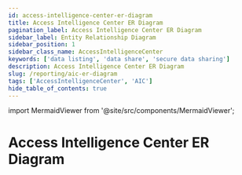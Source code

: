 ```yaml
---
id: access-intelligence-center-er-diagram
title: Access Intelligence Center ER Diagram
pagination_label: Access Intelligence Center ER Diagram
sidebar_label: Entity Relationship Diagram
sidebar_position: 1
sidebar_class_name: AccessIntelligenceCenter
keywords: ['data listing', 'data share', 'secure data sharing']
description: Access Intelligence Center ER Diagram
slug: /reporting/aic-er-diagram
tags: ['AccessIntelligenceCenter', 'AIC']
hide_table_of_contents: true
---
```


import MermaidViewer from '@site/src/components/MermaidViewer';

# Access Intelligence Center ER Diagram

<!-- Identity Attributes are to be worked on later because there are no current default values -->

<MermaidViewer diagram='erDiagram
    IDENTITY_ATRIBUTE {
        varchar IDENTITY_ID "This contains the unique identifier for the identity"
        varchar City "Identity’s City"
        varchar Cloud_Lifecycle_State "Identity’s Cloud Lifecycle State"
        varchar Company "Identity Company"
        varchar CompanyName "Identity CompanyName"
        varchar Cost_Center "Identity Cost Center"
        varchar Country "Identity Country"
        varchar Department "Identity Department"
        varchar Job "Identity Job"
        varchar Location "Identity Location"
        varchar Postal_Code "Identity Postal Code"
        varchar Region "Identity Region"
        varchar State "Identity State"
        varchar Title "Identity Title"
    }
    IDENTITY_ROLES_FULL {
        varchar IDENTITY_ID "This is the unique identifier for the Identity"
        varchar ROLE_ID "This is the unique identifier for the Role"
        varchar ROLE_NAME "This is the human-readable name of the Role"
        varchar ROLE_DISPLAY_NAME "This is the user friendly label for the Role"
    }
    IDENTITY {
        varchar ID PK "This is the primary key"
        varchar TENANT_ID "This is the unique identifier of customer organization"
        varchar IDENTITY_ID "This is the unique identifier for the Identity"
        timestamp IDENTITY_CREATED "This is the Identity created date"
        timestamp IDENTITY_UPDATED "This is the Identity modified date"
        varchar NAME "This is the human-readable name of the Identity"
        varchar DISPLAY_NAME "This is the user friendly label for the Identity; usually First Name Last Name"
        varchar MANAGERS_NAME "This is the managers name for the Identity"
        varchar EMAIL "This is the Identity email"
        varchar STATUS "This is the Identity status"
        varchar JOB_TITLE "This is the Identity job title"
        varchar LOCATION "This is the Identity location"
        varchar LOCATION_CODE "This is the Identity location code"
        varchar DEPARTMENT "This is the Identity department"
        varchar IDENTITY_CREATED_MONTH_SORT "This is the field to sort charts based on the month an Identity was created"
        number IDENTITY_CREATED_WEEK_SORT "This is the field to sort charts based on the week an Identity was created"
        timestamp SYNC_DATE "This is the date the data was synced to the table"
    }
    ACCESS_PROFILES_FULL {
        varchar IDENTITY_ID "This is the unique identifier for the Identity"
        varchar ACCESS_PROFILE_ID "This is the unique identifier for Access Profile"
        varchar ACCESS_PROFILE_NAME "This is the human-readable name of the Access Profile"
        varchar ACCESS_PROFILE_DISPLAY_NAME "This is the user friendly label for the Access Profile"
        varchar ACCESS_PROFILE_DESCRIPTION "This is a short description for the Access Profile"
    }
    IDENTITY_ACCOUNTS_FULL {
        varchar IDENTITY_ID "This is the unique identifier for the Identity"
        varchar ACCOUNT_ID "This is the unique identifier for the Account"
        varchar NATIVE_IDENTITY "This is the name of the native Identity"
        varchar ACCOUNT_DISPLAY_NAME "This is the user friendly label for the Account"
        varchar ACCOUNT_SOURCE_ID "This is the unique identifier for the Account source"
        varchar ACCOUNT_SOURCE__DISPLAY_NAME "This is the user friendly label for the Account source"
        varchar ACCOUNT_SOURCE_TYPE "This is the type of the Account source"
    }
    IDENTITY_APPS_FULL {
        varchar IDENTITY_ID "This is the unique identifier for the Identity"
        varchar APP_ID "This is the unique identifier for the App"
        varchar APP_DISPLAY_NAME "This is the user friendly label for the App"
    }
    IDENTITY_ENTITLEMENTS_FULL {
        varchar IDENTITY_ID "This is the unique identifier for the Identity"
        varchar ENTITLEMENT_ID "This is the unique identifier for the Entitlement"
        varchar ENTITLEMENT_DISPLAY_NAME "This is the user friendly label for the Entitlement"
        timestamp ENTITLEMENT_CREATED_DATE "This is the Entitlement created date"
        timestamp ENTITLEMENT_UPDATED_DATE "This is the Entitlement modified date"
        varchar ENTITLEMENT_ATTRIBUTE "This is the attribute associated with the Entitlement"
        varchar ENTITLEMENT_VALUE "This is the actual value of the attribute associated with the Entitlement"
        varchar ENTITLEMENT_SOURCE_DISPLAY_NAME "This is the user friendly label for the Entitlement source"
    }   
    ACCESS_REQUEST_DURATION {
        varchar IDENTITY_ID "This is the unique identifier for the Identity"
        varchar DURATION_HOURS "This is the duration in hours from the create date to the end date of an Identity Access Request"
    } 
    CERTIFICATION_STATS {
        varchar CERTIFICATION_ID "This is the unique identifier for the Certification"
        timestamp DUE_DATE "This is the date a Certification is due"
        timestamp FINISHED_DATE "This is the date a Certification was completed"
        number DAYS_LATE "This is the number of days after the due date that a Certification was completed"
        number HOURS_LATE "This is the number of hours after the due date that a Certification was completed"
        varchar CERTIFIER_DISPLAY_NAME "This is the user friendly label for the Certifier"
    }   
    CERTIFICATION_ITEM {
        varchar CERTIFICATION_ID "This is the unique identifier for the Certification"
        varchar REVIEWER_ID "This is the Identity ID of the Certifier"
        varchar IDENTITY_ID "This is the unique identifier for the Identity"
        varchar ID "This is the unique identifier for the Certification Item"
        timestamp CREATED_DATE "This is the date a Certification Item was created"
        timestamp UPDATED_DATE "This is the date a Certification Item was last updated"
        timestamp DELETED_DATE "This is the date a Certification Item was deleted"
        varchar APPLICATION_ID "This is the unique identifier for the Application"
        varchar REVIEWED_ID "This is the unique identifier of the reviewed Identity"
        varchar REVIEWED_TYPE "This is the reviewed element of the Certification"
        varchar TYPE "This contains the type of the Certification Item, if any"
        varchar SUB_TYPE "This contains the sub type of the Certification Item, if any"
        timestamp COMPLETED_DATE "This is the date a Certification Item is completed"
        timestamp DECISION_DATE "This is the date a Certification Item reaches a decision"
        varchar APPROVED "This is the date a Certification Item is approved"
        varchar CERTIFICATION_ITEM_STATUS "This is the status of the Certification Item"
        varchar DECISION "This is the decision made on the Certification Item"
        varchar BULK "This is the bulk nature of the Certification Item"
        varchar REMEDIATED "This tells if the Certification Item was remediated or not"
        varchar PRIVILEGED "This tells if the Certification Item was privileged or not"
        varchar REMEDIATION_ACTION "This is the remediated action on the Certification Item"
        varchar MITIGATION_EXPIRATION "This shows if the mitigation for the Certification Item has expired or not"
        varchar INSTANCE "This is the instance of the Certifier Item"
        varchar ACCOUNT_ONLY "This tells if the Cerification Item is account_only or not"
        varchar NEW_ACCESS "This tells if the Cerification Item has new_access properties"
        varchar POLICY_NAME "This is the name of the policy associated with the Cerification Item"
        varchar CONSTRAINT_NAME "This shows constraints associated with the Cerification Item"
        timestamp SYNC_DATE "This is the date the data was synced to the table"
    } 
    CERTIFICATION_IDENTITY_FULL {
        varchar CERT_ID "This is the unique identifier for the Certification"
        varchar NAME "This is the human-readable name of the Certification"
        varchar ORIGINAL_CERTIFICATION_ID "This is the original unique identifier of the Certification"
        varchar CERTIFICATION_CAMPAIGN_ID "This is the unique identifier of a Certification campaign"
        varchar CERTIFICATION_CAMPAIGN_STATUS "This is the status of a Certification campaign"
        varchar CERTIFICATION_CAMPAIGN_DEADLINE "This is the deadline of a Certification ampaign"
        varchar CERTIFICATION_CAMPAIGN_TYPE "This is the type of a Certification campaign"
        varchar SIGNER_ID "This is the unique Identity ID of the signer of a Certification"
        varchar MANAGER_ID "This is the unique Identity ID for the manager of a Certification"
        varchar CERTIFIER_ID "This is the unique Identity ID for the certifier of a Certification"
        boolean REJECTED "This is a boolean value for the rejection status of a Certification"
    } 
    IDENTITY_REQUEST_IDENTITY_REQUEST_ITEM_FULL {
        varchar IDENTITY_REQUEST_ITEM_APPROVER_ID "This is the unique Identity ID of the Identity Request approver"
        varchar IDENTITY_REQUEST_ITEM_REQUEST_ID "This is the unique Identity Item Request id"
        varchar IDENTITY_REQUEST_ITEM_REQUESTER_ID "This is the unique Identity ID of the Identity Request requester"
        varchar IDENTITY_ID "This is the unique identifier for the target Identity"
        varchar IDENTITY_REQUEST_ITEM_ID "This is the unique identifier for the Identity Request Item"
        varchar IDENTITY_REQUEST_ITEM_INSTANCE "This is the instance name of the Identity Request Item"
        varchar IDENTITY_REQUEST_ITEM_NATIVE_IDENTITY "This is the native identity name for the Identity Request Item"
        varchar IDENTITY_REQUEST_ITEM_DISPLAY_NAME "The human-readable name for the Identity Request Item"
        varchar IDENTITY_REQUEST_ITEM_NAME "This is the name for the Identity Request Item"
        varchar IDENTITY_REQUEST_ITEM_VALUE "This is the value of the identity request item"
        varchar IDENTITY_REQUEST_ITEM_ANNOTATION "This is the annotation of the Identity Request Item"
        varchar IDENTITY_REQUEST_ITEM_OPERATION "This is the operation of the Identity Request Item"
        timestamp IDENTITY_REQUEST_ITEM_START_DATE "This is the date the Identity Request Item started"
        timestamp IDENTITY_REQUEST_ITEM_END_DATE "This is the date of the identity request item ended"
        varchar IDENTITY_REQUEST_ITEM_APPROVED "This is the approved of the Identity Request Item"
        varchar IDENTITY_REQUEST_ITEM_REJECTED "This is the rejected of the Identity Request Item"
        varchar IDENTITY_REQUEST_ITEM_PROVISIONING_STATE "This is the state of the Identity Request Item provisioning"
        varchar IDENTITY_REQUEST_ITEM_COMPILATION_STATUS "This is the status of the Identity Request Item compilation"
        varchar IDENTITY_REQUEST_ITEM_EXPANSION_CAUSE "This is the cause of the Identity Request Item expansion"
        number IDENTITY_REQUEST_ITEM_RETRIES "This is the retries of the Identity Request Item"
        varchar IDENTITY_REQUEST_ITEM_PROVISIONING_ENGINE "This is the engine of the Identity Request Item provisioning"
        timestamp IDENTITY_REQUEST_ITEM_CREATED_DATE "This is the date of the Identity Request Item created"
        varchar IDENTITY_REQUEST_ITEM_ACCESS_REQUEST_ID "This is the id of the Identity Request Item access request"
        varchar IDENTITY_REQUEST_ITEM_ACCESS_REQUEST_TYPE "This is the type of the Identity Request Item access request"
        timestamp IDENTITY_REQUEST_ITEM_ACCESS_REQUEST_CREATED_DATE "This is the date of the Identity Request Item access request created"
        timestamp IDENTITY_REQUEST_ITEM_ACCESS_REQUEST_END_DATE "This is the date of the Identity Request Item access request end"
        varchar IDENTITY_REQUEST_ITEM_EXECUTION_STATUS "This is the status of the eIdentity Request Item execution"
        varchar IDENTITY_REQUEST_ITEM_COMPLETION_STATUS "This is the status of the Identity Request Item completion"
        varchar IDENTITY_REQUEST_ITEM_PRIORITY "This is the priority of the Identity Request Item"
        varchar IDENTITY_REQUEST_ITEM_ACCESS_REQUEST_REQUESTER "This is the requester of the Identity Request Item access request"
        varchar IDENTITY_REQUEST_ITEM_APP_ID "This is the id of the Identity Request Item app"
        varchar IDENTITY_REQUEST_ITEM_APP_DISPLAY_NAME "This is the name of the Identity Request Item app display"
        timestamp IDENTITY_REQUEST_ITEM_REQUESTER_CREATED_DATE "This is the date of the Identity Request Item requester created"
        timestamp IDENTITY_REQUEST_ITEM_REQUESTER_UPDATE_DATE "This is the date of the Identity Request Item requester update"
        varchar IDENTITY_REQUEST_ITEM_TARGET_DISPLAY_NAME "This is the name of the Identity Request Item target display"
        timestamp IDENTITY_REQUEST_ITEM_TARGET_CREATED_DATE "This is the date of the Identity Request Item target created"
        timestamp IDENTITY_REQUEST_ITEM_TARGET_UPDATE_DATE "This is the date of the Identity Request Item target update"
        timestamp IDENTITY_REQUEST_ITEM_APPROVER_CREATED_DATE "This is the date of the Identity Request Item approver created"
        timestamp IDENTITY_REQUEST_ITEM_APPROVER_UPDATED_DATE "This is the date of the Identity Request Item approver updated"
        varchar IDENTITY_REQUEST_ITEM_APPROVER_DISPLAY_NAME "This is the name of the Identity Request Item approver display"
        varchar IDENTITY_REQUEST_ITEM_ENTITLEMENT_ID "This is the id of the Identity Request Item entitlement"
        varchar IDENTITY_REQUEST_ITEM_ENTITLEMENT_VALUE "This is the value of the Identity Request Item entitlement"
        varchar IDENTITY_REQUEST_ITEM_ENTITLEMENT_DISPLAY_NAME "This is the name of the Identity Request Item entitlement display"
        varchar IDENTITY_REQUEST_ITEM_ROLE_ID "This is the id of the Identity Request Item role"
        varchar IDENTITY_REQUEST_ITEM_ROLE_NAME "This is the name of the Identity Request Item role"
        varchar IDENTITY_REQUEST_ITEM_ROLE_DISPLAY_NAME "This is the name of the Identity Request Item role display"
    } 
    IDENTITY_ITEM_APPROVER {
        varchar IDENTITY_REQUEST_ITEM_APPROVER_ID "This is the unique Identity ID of the Identity Request Approver"
        timestamp APPROVER_IDENTITY_CREATED "This is the date that the Identity Item Approver was created"
        timestamp APPROVER_IDENTITY_UPDATED "This is the date that the Identity Item Approver was updated"
        varchar APPROVER_NAME "This is the name for the Identity Item Approver"
        varchar APPROVER_DISPLAY_NAME "The human-readable name for the Identity Item Approver"
        varchar APPROVER_MANAGERS_NAME "The managers name for the Identity Item Approver"
        varchar APPROVER_EMAIL "The email for the Identity Item Approver"
        varchar APPROVER_STATUS "The status of the Identity Item Approver"
        varchar APPROVER_JOB_TITLE "The job title for the Identity Item Approver"
        varchar APPROVER_LOCATION "The location of the Identity Item Approver" 
        varchar APPROVER_LOCATION_CODE "The location code of the Identity Item Approver"
        varchar APPROVER_DEPARTMENT "The department of the Identity Item Approver"   
        timestamp APPROVER_SYNC_DATE "This is the date the data was synced to the table"
    }
    IDENTITY_ITEM_REQUESTER {
        varchar IDENTITY_REQUEST_ITEM_REQUESTER_ID "This is the unique Identity ID of the Identity Item Requester"
        timestamp REQUESTER_IDENTITY_CREATED "This is the date that the Identity Item Requester was created"
        timestamp REQUESTER_IDENTITY_UPDATED "This is the date that the Identity Item Requester was updated"
        varchar REQUESTER_NAME "This is the name for the Identity Item Requester"
        varchar REQUESTER_DISPLAY_NAME "The human-readable name for the Identity Item Requester"
        varchar REQUESTER_MANAGERS_NAME "The managers name for the Identity Item Requester"
        varchar REQUESTER_EMAIL "The email for the Identity Item Requester"
        varchar REQUESTER_STATUS "The status of the Identity Item Requester"
        varchar REQUESTER_JOB_TITLE "The job title for the Identity Item Requester" 
        varchar REQUESTER_LOCATION "The location of the Identity Item Requester" 
        varchar REQUESTER_LOCATION_CODE "The location code of the Identity Item Requester" 
        varchar REQUESTER_DEPARTMENT "The department of the Identity Item Requester"   
        timestamp REQUESTER_SYNC_DATE "This is the date the data was synced to the table"
    }
    CERTIFICATION_ITEM_REVIEWER {
        varchar REVIEWER_ID "This is the unique Identity ID of the Identity Certification Item Reviewer"
        timestamp REVIEWER_IDENTITY_CREATED "This is the date that the Identity Certification Item Reviewer was created"
        timestamp REVIEWER_IDENTITY_UPDATED "This is the date that the Identity Certification Item Reviewer was updated"
        varchar REVIEWER_NAME "This is the name for the Identity Certification Item Reviewer"
        varchar REVIEWER_DISPLAY_NAME "The human-readable name for the Identity Certification Item Reviewer"
        varchar REVIEWER_MANAGERS_NAME "The managers name for the Identity Certification Item Reviewer"
        varchar REVIEWER_EMAIL "The email for the Identity Certification Item Reviewer"
        varchar REVIEWER_STATUS "The status of the Identity Certification Item Reviewer"
        varchar REVIEWER_JOB_TITLE "The job title for the Identity Certification Item Reviewer" 
        varchar REVIEWER_LOCATION "The location of the Identity Certification Item Reviewer" 
        varchar REVIEWER_LOCATION_CODE "The location code of the Identity Certification Item Reviewer" 
        varchar REVIEWER_DEPARTMENT "The department of the Identity Certification Item Reviewer"   
        timestamp REVIEWER_SYNC_DATE "This is the date the data was synced to the table"
    }
    CERTIFICATION_CERTIFIER {
        varchar CERTIFICATION_CERTIFIER_ID "This is the unique Identity ID of the Identity Certification Certifier"
        timestamp CERTIFICATION_CERTIFIER_IDENTITY_CREATED "This is the date that the Identity Certification Certifier was created"
        timestamp CERTIFICATION_CERTIFIER_IDENTITY_UPDATED "This is the date that the Identity Certification Certifier was updated"
        varchar CERTIFICATION_CERTIFIER_NAME "This is the name for the Identity Certification Certifier"
        varchar CERTIFICATION_CERTIFIER_DISPLAY_NAME "The human-readable name for the Identity Certification Certifier"
        varchar CERTIFICATION_CERTIFIER_MANAGERS_NAME "The managers name for the Identity Certification Certifier"
        varchar CERTIFICATION_CERTIFIER_EMAIL "The email for the Identity Certification Certifier"
        varchar CERTIFICATION_CERTIFIER_STATUS "The status of the Identity Certification Certifier"
        varchar CERTIFICATION_CERTIFIER_JOB_TITLE "The job title for the Identity Certification Certifier" 
        varchar CERTIFICATION_CERTIFIER_LOCATION "The location of the Identity Certification Certifier" 
        varchar CERTIFICATION_CERTIFIER_LOCATION_CODE "The location code of the Identity Certification Certifier" 
        varchar CERTIFICATION_CERTIFIER_DEPARTMENT "The department of the Identity Certification Certifier"   
        timestamp CERTIFICATION_CERTIFIER_SYNC_DATE "This is the date the data was synced to the table"
    }
    CERTIFICATION_MANAGER {
        varchar CERTIFICATION_MANAGER_ID "This is the unique Identity ID of the Identity Certification Manager"
        timestamp CERTIFICATION_MANAGER_IDENTITY_CREATED "This is the date that the Identity Certification Manager was created"
        timestamp CERTIFICATION_MANAGER_IDENTITY_UPDATED "This is the date that the Identity Certification Manager was updated"
        varchar CERTIFICATION_MANAGER_NAME "This is the name for the Identity Certification Manager"
        varchar CERTIFICATION_MANAGER_DISPLAY_NAME "The human-readable name for the Identity Certification Manager"
        varchar CERTIFICATION_MANAGER_MANAGERS_NAME "The managers name for the Identity Certification Manager"
        varchar CERTIFICATION_MANAGER_EMAIL "The email for the Identity Certification Manager"
        varchar CERTIFICATION_MANAGER_STATUS "The status of the Identity Certification Manager"
        varchar CERTIFICATION_MANAGER_JOB_TITLE "The job title for the Identity Certification Manager" 
        varchar CERTIFICATION_MANAGER_LOCATION "The location of the Identity Certification Manager"
        varchar CERTIFICATION_MANAGER_LOCATION_CODE "The location code of the Identity Certification Manager" 
        varchar CERTIFICATION_MANAGER_DEPARTMENT "The department of the Identity Certification Manager"   
        timestamp CERTIFICATION_MANAGER_SYNC_DATE "This is the date the data was synced to the table"
    }
    CERTIFICATION_SIGNER {
        varchar CERTIFICATION_SIGNER_ID "This is the unique Identity ID of the Identity Certification Signer"
        timestamp CERTIFICATION_SIGNER_IDENTITY_CREATED "This is the date that the Identity Certification Signer was created"
        timestamp CERTIFICATION_SIGNER_IDENTITY_UPDATED "This is the date that the Identity Certification Signer was updated"
        varchar CERTIFICATION_SIGNER_NAME "This is the name for the Identity Certification Signer"
        varchar CERTIFICATION_SIGNER_DISPLAY_NAME "The human-readable name for the Identity Certification Signer"
        varchar CERTIFICATION_SIGNER_MANAGERS_NAME "The managers name for the Identity Certification Signer"
        varchar CERTIFICATION_SIGNER_EMAIL "The email for the Identity Certification Signer"
        varchar CERTIFICATION_SIGNER_STATUS "The status of the Identity Certification Signer"
        varchar CERTIFICATION_SIGNER_JOB_TITLE "The job title for the Identity Certification Signer" 
        varchar CERTIFICATION_SIGNER_LOCATION "The location of the Identity Certification Signer" 
        varchar CERTIFICATION_SIGNER_LOCATION_CODE "The location code of the Identity Certification Signer" 
        varchar CERTIFICATION_SIGNER_DEPARTMENT "The department of the Identity Certification Signer"   
        timestamp CERTIFICATION_SIGNER_SYNC_DATE "This is the date the data was synced to the table"
    }
    IDENTITY ||--o{ IDENTITY_ATRIBUTE : "associated to and owns"
    IDENTITY ||--o{ IDENTITY_ROLES_FULL : "associated to and owns"
    IDENTITY ||--o{ ACCESS_PROFILES_FULL: "associated to and owns"
    IDENTITY ||--o{ IDENTITY_ACCOUNTS_FULL : "associated to and owns"
    IDENTITY ||--o{ IDENTITY_APPS_FULL : "associated to and owns"
    IDENTITY ||--o{ IDENTITY_ENTITLEMENTS_FULL : "associated to and owns"
    IDENTITY ||--o{ CERTIFICATION_ITEM : "associated to and owns"
    CERTIFICATION_ITEM ||--o{ CERTIFICATION_STATS : "associated to and owns"
    CERTIFICATION_ITEM ||--o{ CERTIFICATION_ITEM_REVIEWER : "associated to and owns"
    CERTIFICATION_ITEM ||--o{ CERTIFICATION_IDENTITY_FULL : "associated to and owns"
    CERTIFICATION_IDENTITY_FULL ||--o{ CERTIFICATION_CERTIFIER  : "associated to and owns"
    CERTIFICATION_IDENTITY_FULL ||--o{ CERTIFICATION_MANAGER  : "associated to and owns"
    CERTIFICATION_IDENTITY_FULL ||--o{ CERTIFICATION_SIGNER  : "associated to and owns"
    IDENTITY ||--o{ IDENTITY_REQUEST_IDENTITY_REQUEST_ITEM_FULL : "associated to and owns"
    IDENTITY_REQUEST_IDENTITY_REQUEST_ITEM_FULL ||--o{ IDENTITY_ITEM_APPROVER : "associated to and owns"
    IDENTITY_REQUEST_IDENTITY_REQUEST_ITEM_FULL ||--o{ IDENTITY_ITEM_REQUESTER : "associated to and owns"'></MermaidViewer>